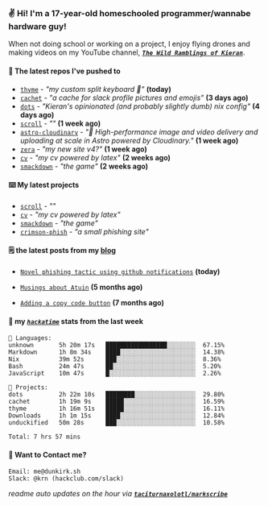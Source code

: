 ### ✌️ Hi! I'm a 17-year-old homeschooled programmer/wannabe hardware guy!

When not doing school or working on a project, I enjoy flying drones and making videos on my YouTube channel, [**_`The Wild Ramblings of Kieran`_**](https://youtube.com/@kieran.rambles).

#### 👷 The latest repos I've pushed to

- [`thyme`](https://github.com/taciturnaxolotl/thyme) - _"my custom split keyboard 🫶"_ **(today)**
- [`cachet`](https://github.com/taciturnaxolotl/cachet) - _"a cache for slack profile pictures and emojis"_ **(3 days ago)**
- [`dots`](https://github.com/taciturnaxolotl/dots) - _"Kieran's opinionated (and probably slightly dumb) nix config"_ **(4 days ago)**
- [`scroll`](https://github.com/taciturnaxolotl/scroll) - _""_ **(1 week ago)**
- [`astro-cloudinary`](https://github.com/cloudinary-community/astro-cloudinary) - _"🚀 High-performance image and video delivery and uploading at scale in Astro powered by Cloudinary."_ **(1 week ago)**
- [`zera`](https://github.com/taciturnaxolotl/zera) - _"my new site v4?"_ **(1 week ago)**
- [`cv`](https://github.com/taciturnaxolotl/cv) - _"my cv powered by latex"_ **(2 weeks ago)**
- [`smackdown`](https://github.com/taciturnaxolotl/smackdown) - _"the game"_ **(2 weeks ago)**

#### ⌨️ My latest projects

- [`scroll`](https://github.com/taciturnaxolotl/scroll) - _""_
- [`cv`](https://github.com/taciturnaxolotl/cv) - _"my cv powered by latex"_
- [`smackdown`](https://github.com/taciturnaxolotl/smackdown) - _"the game"_
- [`crimson-phish`](https://github.com/taciturnaxolotl/crimson-phish) - _"a small phishing site"_

#### 🗒️ the latest posts from my [blog](https://dunkirk.sh)

- [`Novel phishing tactic using github notifications`](https://dunkirk.sh/blog/github-phishing/) **(today)**

- [`Musings about Atuin`](https://dunkirk.sh/blog/atuin/) **(5 months ago)**

- [`Adding a copy code button`](https://dunkirk.sh/blog/adding-a-copy-button/) **(7 months ago)**



#### 📡 my [_`hackatime`_](https://waka.hackclub.com) stats from the last week

```text
💾 Languages:
unknown       5h 20m 17s   █████████████████░░░░░░░░  67.15%
Markdown      1h 8m 34s    ████░░░░░░░░░░░░░░░░░░░░░  14.38%
Nix           39m 52s      ███░░░░░░░░░░░░░░░░░░░░░░  8.36%
Bash          24m 47s      ██░░░░░░░░░░░░░░░░░░░░░░░  5.20%
JavaScript    10m 47s      █░░░░░░░░░░░░░░░░░░░░░░░░  2.26%

💼 Projects:
dots          2h 22m 10s   ████████░░░░░░░░░░░░░░░░░  29.80%
cachet        1h 19m 9s    █████░░░░░░░░░░░░░░░░░░░░  16.59%
thyme         1h 16m 51s   █████░░░░░░░░░░░░░░░░░░░░  16.11%
Downloads     1h 1m 15s    ████░░░░░░░░░░░░░░░░░░░░░  12.84%
unduckified   50m 28s      ███░░░░░░░░░░░░░░░░░░░░░░  10.58%

Total: 7 hrs 57 mins
```

#### 📮 Want to Contact me?

```text
Email: me@dunkirk.sh
Slack: @krn (hackclub.com/slack)
```

_readme auto updates on the hour via [**`taciturnaxolotl/markscribe`**](https://github.com/taciturnaxolotl/markscribe)_
